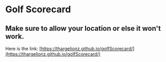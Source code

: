 # Golf Scorecard

## Make sure to allow your location or else it won't work.

Here is the link: [https://thargelionz.github.io/golfScorecard/](https://thargelionz.github.io/golfScorecard/)
